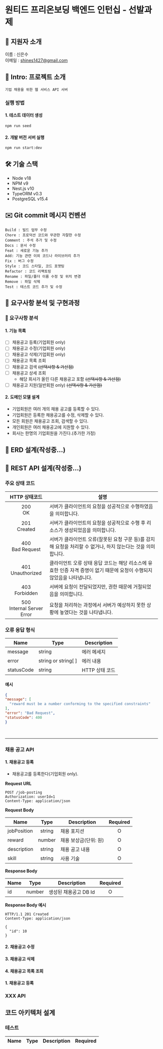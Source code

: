 # 원티드 프리온보딩 백엔드 인턴십 - 선발과제

## 👋 지원자 소개
이름 : 신은수  
이메일 : shines1427@gmail.com

## 🚀 Intro: 프로젝트 소개
```
기업 채용을 위한 웹 서비스 API 서버
```

### 실행 방법
#### 1. 테스트 데이터 생성
```
npm run seed
```
#### 2. 개발 버전 서버 실행
```
npm run start:dev
```

## 🛠️ 기술 스택
- Node v18
- NPM v9
- Nest.js v10
- TypeORM v0.3
- PostgreSQL v15.4

## ✉️ Git commit 메시지 컨벤션
```
Build : 빌드 업무 수정
Chore : 프로덕션 코드와 무관한 자잘한 수정
Comment : 주석 추가 및 수정 
Docs : 문서 수정 
Feat : 새로운 기능 추가  
Add: 기능 관련 이외 코드나 라이브러리 추가
Fix : 버그 수정 
Style : 코드 스타일, 코드 포맷팅 
Refactor : 코드 리팩토링 
Rename : 파일/폴더 이름 수정 및 위치 변경 
Remove : 파일 삭제 
Test : 테스트 코드 추가 및 수정
```

## 🌳 요구사항 분석 및 구현과정
### 📝 요구사항 분석
#### 1. 기능 목록
- [ ] 채용공고 등록(기업회원 only)
- [ ] 채용공고 수정(기업회원 only)
- [ ] 채용공고 삭제(기업회원 only)
- [ ] 채용공고 목록 조회
- [ ] 채용공고 검색 ~~(선택사항 & 가산점)~~
- [ ] 채용공고 상세 조회 
  - 해당 회사가 올린 다른 채용공고 포함 ~~(선택사항 & 가산점)~~
- [ ] 채용공고 지원(일반회원 only) ~~(선택사항 & 가산점)~~
#### 2. 도메인 모델 설계
- 기업회원은 여러 개의 채용 공고를 등록할 수 있다.
- 기업회원은 등록한 채용공고를 수정, 삭제할 수 있다.
- 모든 회원은 채용공고 조회, 검색할 수 있다.
- 개인회원은 여러 채용공고에 지원할 수 있다.
- 회사는 한명의 기업회원을 가진다.(추가한 가정)

## 📝 ERD 설계(작성중...)

## 📝 REST API 설계(작성중...)
### 주요 상태 코드
|      **HTTP 상태코드**       |**설명**|
|:--------------------:|-|
|      200<br/>OK      |서버가 클라이언트의 요청을 성공적으로 수행하였음을 의미합니다.|
|   201<br/>Created    |서버가 클라이언트의 요청을 성공적으로 수행 후 리소스가 생성되었음을 의미합니다.|
| 400<br/>Bad Request  |서버가 클라이언트 오류(잘못된 요청 구문 등)를 감지해 요청을 처리할 수 없거나, 하지 않는다는 것을 의미합니다.|
| 401<br/>Unauthorized |클라이언트 오류 상태 응답 코드는 해당 리소스에 유효한 인증 자격 증명이 없기 때문에 요청이 수행되지 않았음을 나타냅니다.|
|  403<br/>Forbidden   |서버에 요청이 전달되었지만, 권한 때문에 거절되었음을 의미합니다.|
|500<br/>Internal Server Error|	요청을 처리하는 과정에서 서버가 예상하지 못한 상황에 놓였다는 것을 나타냅니다.|

### 오류 응답 형식
| Name       | Type   | Description |
|------------|--------|------------|
| message    | string | 에러 메세지     |
| error      | string or string[ ] | 에러 내용      |
| statusCode | string | HTTP 상태 코드 |

#### 예시
  ```json
  {
  "message": [
    "reward must be a number conforming to the specified constraints"
  ],
  "error": "Bad Request",
  "statusCode": 400
  }
  ```
<br>

---

### 채용 공고 API
#### 1. 채용공고 등록
- 채용공고를 등록한다(기업회원 only).

**Request URL**
```
POST /job-posting
Authorization: userId=1
Content-Type: application/json
```

**Request Body**  

| Name       |  Type  | Description   | Required |  
|------------|:------:|---------------|:--------:|
| jobPosition| string | 채용 포지션        |    O     |
|reward| number | 채용 보상금(단위: 원) |O|
|description| string | 채용 공고 내용      |O|
|skill| string | 사용 기술         |O|

**Response Body**

| Name |  Type  | Description    | Required |  
|------|:------:|----------------|:--------:|  
| id   | number | 생성된 채용공고 DB Id |    O     |


**Response Body 예시**
```
HTTP/1.1 201 Created
Content-Type: application/json

{
  "id": 10
}
```


#### 2. 채용공고 수정
#### 3. 채용공고 삭제
#### 4. 채용공고 목록 조회
#### 1. 채용공고 등록

### XXX API

## 코드 아키텍처 설계


### 테스트


|Name|Type|Description|Required|  
|--|:--:|--|:--:|  
